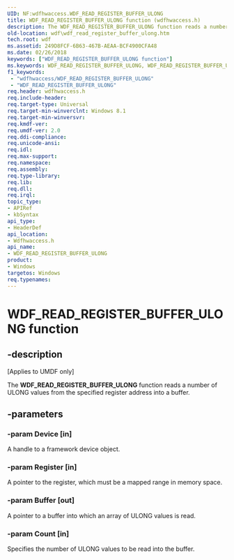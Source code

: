 ```yaml
---
UID: NF:wdfhwaccess.WDF_READ_REGISTER_BUFFER_ULONG
title: WDF_READ_REGISTER_BUFFER_ULONG function (wdfhwaccess.h)
description: The WDF_READ_REGISTER_BUFFER_ULONG function reads a number of ULONG values from the specified register address into a buffer.
old-location: wdf\wdf_read_register_buffer_ulong.htm
tech.root: wdf
ms.assetid: 249D8FCF-6B63-467B-AEAA-BCF4900CFA48
ms.date: 02/26/2018
keywords: ["WDF_READ_REGISTER_BUFFER_ULONG function"]
ms.keywords: WDF_READ_REGISTER_BUFFER_ULONG, WDF_READ_REGISTER_BUFFER_ULONG function, wdf.wdf_read_register_buffer_ulong, wdfhwaccess/WDF_READ_REGISTER_BUFFER_ULONG
f1_keywords:
 - "wdfhwaccess/WDF_READ_REGISTER_BUFFER_ULONG"
 - "WDF_READ_REGISTER_BUFFER_ULONG"
req.header: wdfhwaccess.h
req.include-header: 
req.target-type: Universal
req.target-min-winverclnt: Windows 8.1
req.target-min-winversvr: 
req.kmdf-ver: 
req.umdf-ver: 2.0
req.ddi-compliance: 
req.unicode-ansi: 
req.idl: 
req.max-support: 
req.namespace: 
req.assembly: 
req.type-library: 
req.lib: 
req.dll: 
req.irql: 
topic_type:
- APIRef
- kbSyntax
api_type:
- HeaderDef
api_location:
- Wdfhwaccess.h
api_name:
- WDF_READ_REGISTER_BUFFER_ULONG
product:
- Windows
targetos: Windows
req.typenames: 
---
```


# WDF_READ_REGISTER_BUFFER_ULONG function


## -description


<p class="CCE_Message">[Applies to UMDF only]</p>

The <b>WDF_READ_REGISTER_BUFFER_ULONG</b> function reads a number of ULONG values  from the specified register address into a buffer.


## -parameters




### -param Device [in]

A handle to a framework device object.


### -param Register [in]

A pointer to the register, which must be a mapped range in memory space.


### -param Buffer [out]

A pointer to a buffer into which an array of ULONG values is read.


### -param Count [in]

Specifies the number of ULONG values to be read into the buffer.


